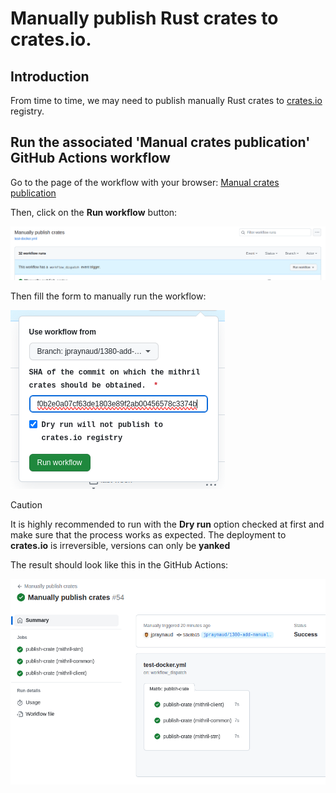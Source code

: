 # Manually publish Rust crates to crates.io.

## Introduction

From time to time, we may need to publish manually Rust crates to [crates.io](https://crates.io/) registry.

## Run the associated 'Manual crates publication' GitHub Actions workflow

Go to the page of the workflow with your browser: [Manual crates publication](https://github.com/input-output-hk/mithril/actions/workflows/manual-publish-crates.yml)

Then, click on the **Run workflow** button:

![Run workflow button](./img/run-workflow-button.png)

Then fill the form to manually run the workflow:

![Run workflow form](./img/run-workflow-form.png)

> [!CAUTION]
> It is highly recommended to run with the **Dry run** option checked at first and make sure that the process works as expected.
> The deployment to **crates.io** is irreversible, versions can only be **yanked**


The result should look like this in the GitHub Actions:

![Run workflow result](./img/run-workflow-result.png)
